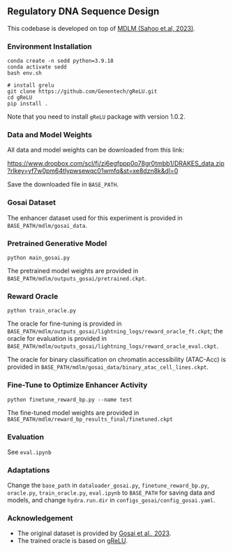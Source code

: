 ## Regulatory DNA Sequence Design
This codebase is developed on top of [MDLM (Sahoo et.al, 2023)](https://github.com/kuleshov-group/mdlm).

### Environment Installation
```
conda create -n sedd python=3.9.18
conda activate sedd
bash env.sh

# install grelu
git clone https://github.com/Genentech/gReLU.git
cd gReLU
pip install .
```
Note that you need to install `gReLU` package with version 1.0.2.

### Data and Model Weights
All data and model weights can be downloaded from this link:

https://www.dropbox.com/scl/fi/zi6egfppp0o78gr0tmbb1/DRAKES_data.zip?rlkey=yf7w0pm64tlypwsewqc01wmfq&st=xe8dzn8k&dl=0

Save the downloaded file in `BASE_PATH`.

### Gosai Dataset
The enhancer dataset used for this experiment is provided in `BASE_PATH/mdlm/gosai_data`.

### Pretrained Generative Model
```
python main_gosai.py
```
The pretrained model weights are provided in `BASE_PATH/mdlm/outputs_gosai/pretrained.ckpt`.

### Reward Oracle
```
python train_oracle.py
```
The oracle for fine-tuning is provided in `BASE_PATH/mdlm/outputs_gosai/lightning_logs/reward_oracle_ft.ckpt`; the oracle for evaluation is provided in `BASE_PATH/mdlm/outputs_gosai/lightning_logs/reward_oracle_eval.ckpt`.

The oracle for binary classification on chromatin accessibility (ATAC-Acc) is provided in `BASE_PATH/mdlm/gosai_data/binary_atac_cell_lines.ckpt`.


### Fine-Tune to Optimize Enhancer Activity
```
python finetune_reward_bp.py --name test
```
The fine-tuned model weights are provided in `BASE_PATH/mdlm/reward_bp_results_final/finetuned.ckpt`

### Evaluation
See `eval.ipynb`

### Adaptations
Change the `base_path` in `dataloader_gosai.py`, `finetune_reward_bp.py`, `oracle.py`, `train_oracle.py`, `eval.ipynb` to `BASE_PATH` for saving data and models, and change `hydra.run.dir` in `configs_gosai/config_gosai.yaml`.

### Acknowledgement 

* The original dataset is provided by [Gosai et al., 2023](https://www.biorxiv.org/content/10.1101/2023.08.08.552077v1).
* The trained oracle is based on [gReLU](https://genentech.github.io/gReLU/). 
